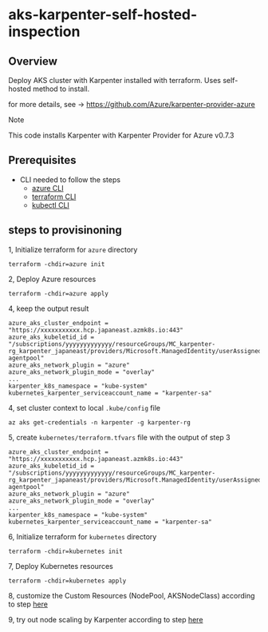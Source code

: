 # aks-karpenter-self-hosted-inspection

## Overview
Deploy AKS cluster with Karpenter installed with terraform.
Uses self-hosted method to install.

for more details, see -> https://github.com/Azure/karpenter-provider-azure

> [!NOTE]
> This code installs Karpenter with Karpenter Provider for Azure v0.7.3

## Prerequisites
- CLI needed to follow the steps
  - [azure CLI](https://learn.microsoft.com/en-us/cli/azure/install-azure-cli)
  - [terraform CLI](https://developer.hashicorp.com/terraform/tutorials/aws-get-started/install-cli)
  - [kubectl CLI](https://kubernetes.io/ja/docs/tasks/tools/#kubectl)
  
## steps to provisinoning
1, Initialize terraform for `azure` directory

```
terraform -chdir=azure init
```

2, Deploy Azure resources

```
terraform -chdir=azure apply
```

4, keep the output result

```
azure_aks_cluster_endpoint = "https://xxxxxxxxxxx.hcp.japaneast.azmk8s.io:443"
azure_aks_kubeletid_id = "/subscriptions/yyyyyyyyyyyyy/resourceGroups/MC_karpenter-rg_karpenter_japaneast/providers/Microsoft.ManagedIdentity/userAssignedIdentities/karpenter-agentpool"
azure_aks_network_plugin = "azure"
azure_aks_network_plugin_mode = "overlay"
...
karpenter_k8s_namespace = "kube-system"
kubernetes_karpenter_serviceaccount_name = "karpenter-sa"

```

4, set cluster context to local `.kube/config` file

```
az aks get-credentials -n karpenter -g karpenter-rg
```
5, create `kubernetes/terraform.tfvars` file with the output of step 3

```
azure_aks_cluster_endpoint = "https://xxxxxxxxxxx.hcp.japaneast.azmk8s.io:443"
azure_aks_kubeletid_id = "/subscriptions/yyyyyyyyyyyyy/resourceGroups/MC_karpenter-rg_karpenter_japaneast/providers/Microsoft.ManagedIdentity/userAssignedIdentities/karpenter-agentpool"
azure_aks_network_plugin = "azure"
azure_aks_network_plugin_mode = "overlay"
...
karpenter_k8s_namespace = "kube-system"
kubernetes_karpenter_serviceaccount_name = "karpenter-sa"
```

6, Initialize terraform for `kubernetes` directory

```
terraform -chdir=kubernetes init
```

7, Deploy Kubernetes resources
```
terraform -chdir=kubernetes apply
```

8, customize the Custom Resources (NodePool, AKSNodeClass) according to step [here](
https://gihub.com/Azure/karpenter-provider-azure/#using-karpenter-self-hosted)

9, try out node scaling by Karpenter according to step [here](https://github.com/Azure/karpenter-provider-azure/#scale-up-deployment)
